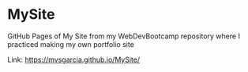 # MySite
GitHub Pages of My Site from my WebDevBootcamp repository where I practiced making my own portfolio site

Link: https://mvsgarcia.github.io/MySite/
